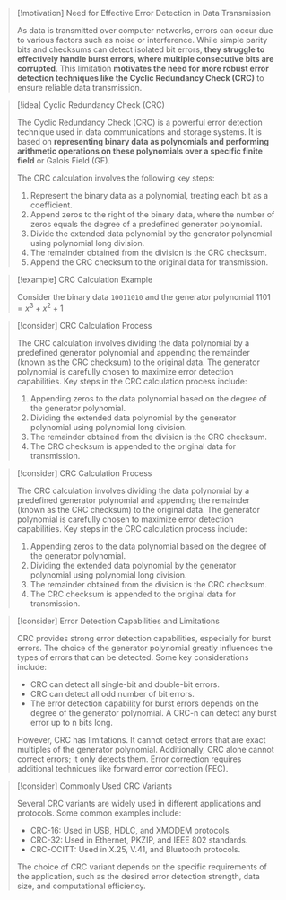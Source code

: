
> [!motivation] Need for Effective Error Detection in Data Transmission
>
> As data is transmitted over computer networks, errors can occur due to various factors such as noise or interference. While simple parity bits and checksums can detect isolated bit errors, **they struggle to effectively handle burst errors, where multiple consecutive bits are corrupted**. This limitation **motivates the need for more robust error detection techniques like the Cyclic Redundancy Check (CRC)** to ensure reliable data transmission.

> [!idea] Cyclic Redundancy Check (CRC)
> 
> The Cyclic Redundancy Check (CRC) is a powerful error detection technique used in data communications and storage systems. It is based on **representing binary data as polynomials and performing arithmetic operations on these polynomials over a specific finite field** or Galois Field (GF).
> 
> The CRC calculation involves the following key steps:
> 
> 1. Represent the binary data as a polynomial, treating each bit as a coefficient.
> 2. Append zeros to the right of the binary data, where the number of zeros equals the degree of a predefined generator polynomial.
> 3. Divide the extended data polynomial by the generator polynomial using polynomial long division.
> 4. The remainder obtained from the division is the CRC checksum.
> 5. Append the CRC checksum to the original data for transmission.
> 


> [!example] CRC Calculation Example
>
> Consider the binary data `10011010` and the generator polynomial $1101 = x^3 + x^2 + 1$
>




> [!consider] CRC Calculation Process
> 
> The CRC calculation involves dividing the data polynomial by a predefined generator polynomial and appending the remainder (known as the CRC checksum) to the original data. The generator polynomial is carefully chosen to maximize error detection capabilities. Key steps in the CRC calculation process include:
> 
> 1. Appending zeros to the data polynomial based on the degree of the generator polynomial.
> 2. Dividing the extended data polynomial by the generator polynomial using polynomial long division.
> 3. The remainder obtained from the division is the CRC checksum.
> 4. The CRC checksum is appended to the original data for transmission.

> [!consider] CRC Calculation Process
> 
> The CRC calculation involves dividing the data polynomial by a predefined generator polynomial and appending the remainder (known as the CRC checksum) to the original data. The generator polynomial is carefully chosen to maximize error detection capabilities. Key steps in the CRC calculation process include:
> 
> 1. Appending zeros to the data polynomial based on the degree of the generator polynomial.
> 2. Dividing the extended data polynomial by the generator polynomial using polynomial long division.
> 3. The remainder obtained from the division is the CRC checksum.
> 4. The CRC checksum is appended to the original data for transmission.



> [!consider] Error Detection Capabilities and Limitations
> 
> CRC provides strong error detection capabilities, especially for burst errors. The choice of the generator polynomial greatly influences the types of errors that can be detected. Some key considerations include:
> 
> - CRC can detect all single-bit and double-bit errors.
> - CRC can detect all odd number of bit errors.
> - The error detection capability for burst errors depends on the degree of the generator polynomial. A CRC-n can detect any burst error up to n bits long.
> 
> However, CRC has limitations. It cannot detect errors that are exact multiples of the generator polynomial. Additionally, CRC alone cannot correct errors; it only detects them. Error correction requires additional techniques like forward error correction (FEC).

> [!consider] Commonly Used CRC Variants
> 
> Several CRC variants are widely used in different applications and protocols. Some common examples include:
> 
> - CRC-16: Used in USB, HDLC, and XMODEM protocols.
> - CRC-32: Used in Ethernet, PKZIP, and IEEE 802 standards.
> - CRC-CCITT: Used in X.25, V.41, and Bluetooth protocols.
> 
> The choice of CRC variant depends on the specific requirements of the application, such as the desired error detection strength, data size, and computational efficiency.


